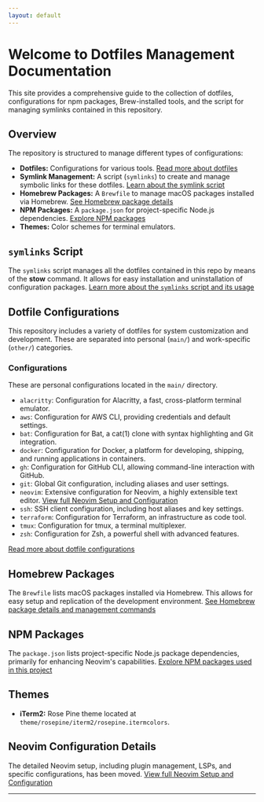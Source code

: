 ```yaml
---
layout: default
---
```


# Welcome to Dotfiles Management Documentation

This site provides a comprehensive guide to the collection of dotfiles, configurations for npm packages, Brew-installed tools, and the script for managing symlinks contained in this repository.

## Overview

The repository is structured to manage different types of configurations:
- **Dotfiles:** Configurations for various tools. [Read more about dotfiles](./dotfiles.md)
- **Symlink Management:** A script (`symlinks`) to create and manage symbolic links for these dotfiles. [Learn about the symlink script](./symlink-script.md)
- **Homebrew Packages:** A `Brewfile` to manage macOS packages installed via Homebrew. [See Homebrew package details](./brew.md)
- **NPM Packages:** A `package.json` for project-specific Node.js dependencies. [Explore NPM packages](./npm.md)
- **Themes:** Color schemes for terminal emulators.

## `symlinks` Script

The `symlinks` script manages all the dotfiles contained in this repo by means of the **stow** command.
It allows for easy installation and uninstallation of configuration packages.
[Learn more about the `symlinks` script and its usage](./symlink-script.md)

## Dotfile Configurations

This repository includes a variety of dotfiles for system customization and development. These are separated into personal (`main/`) and work-specific (`other/`) categories.

### Configurations
These are personal configurations located in the `main/` directory.

*   `alacritty`: Configuration for Alacritty, a fast, cross-platform terminal emulator.
*   `aws`: Configuration for AWS CLI, providing credentials and default settings.
*   `bat`: Configuration for Bat, a cat(1) clone with syntax highlighting and Git integration.
*   `docker`: Configuration for Docker, a platform for developing, shipping, and running applications in containers.
*   `gh`: Configuration for GitHub CLI, allowing command-line interaction with GitHub.
*   `git`: Global Git configuration, including aliases and user settings.
*   `neovim`: Extensive configuration for Neovim, a highly extensible text editor. [View full Neovim Setup and Configuration](./neovim.md)
*   `ssh`: SSH client configuration, including host aliases and key settings.
*   `terraform`: Configuration for Terraform, an infrastructure as code tool.
*   `tmux`: Configuration for tmux, a terminal multiplexer.
*   `zsh`: Configuration for Zsh, a powerful shell with advanced features.

[Read more about dotfile configurations](./dotfiles.md)

## Homebrew Packages

The `Brewfile` lists macOS packages installed via Homebrew. This allows for easy setup and replication of the development environment.
[See Homebrew package details and management commands](./brew.md)

## NPM Packages

The `package.json` lists project-specific Node.js package dependencies, primarily for enhancing Neovim's capabilities.
[Explore NPM packages used in this project](./npm.md)

## Themes

*   **iTerm2:** Rose Pine theme located at `theme/rosepine/iterm2/rosepine.itermcolors`.

## Neovim Configuration Details
The detailed Neovim setup, including plugin management, LSPs, and specific configurations, has been moved.
[View full Neovim Setup and Configuration](./neovim.md)

---
